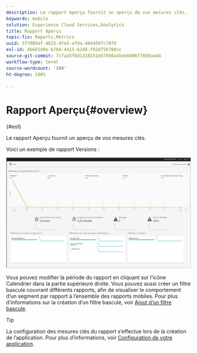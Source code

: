 ```yaml
---
description: Le rapport Aperçu fournit un aperçu de vos mesures clés.
keywords: mobile
solution: Experience Cloud Services,Analytics
title: Rapport Aperçu
topic-fix: Reports,Metrics
uuid: 5f7088af-4b25-4fe5-afda-4844597c78f9
exl-id: db681d0e-b784-4415-b248-f92df5b780cc
source-git-commit: 7cfaa5f6d1318151e87698a45eb6006f7850aad4
workflow-type: tm+mt
source-wordcount: '104'
ht-degree: 100%

---
```


# Rapport Aperçu{#overview}

{#eol}

Le rapport Aperçu fournit un aperçu de vos mesures clés.

Voici un exemple de rapport Versions :

![](assets/report_usage_overview.png)

Vous pouvez modifier la période du rapport en cliquant sur l’icône Calendrier dans la partie supérieure droite. Vous pouvez aussi créer un filtre bascule couvrant différents rapports, afin de visualiser le comportement d’un segment par rapport à l’ensemble des rapports mobiles. Pour plus d’informations sur la création d’un filtre bascule, voir [Ajout d’un filtre bascule](/help/using/usage/reports-customize/t-sticky-filter.md).

>[!TIP]
>
>La configuration des mesures clés du rapport s’effectue lors de la création de l’application. Pour plus d’informations, voir [Configuration de votre application](/help/using/c-manage-app-settings/c-mob-confg-app/c-mob-confg-app.md).
